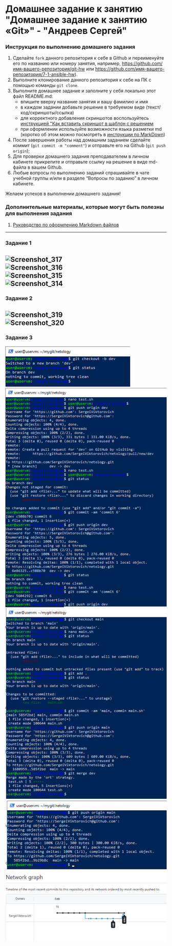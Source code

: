# Домашнее задание к занятию "Домашнее задание к занятию «Git»" - "Андреев Сергей"


### Инструкция по выполнению домашнего задания

   1. Сделайте `fork` данного репозитория к себе в Github и переименуйте его по названию или номеру занятия, например, https://github.com/имя-вашего-репозитория/git-hw или  https://github.com/имя-вашего-репозитория/7-1-ansible-hw).
   2. Выполните клонирование данного репозитория к себе на ПК с помощью команды `git clone`.
   3. Выполните домашнее задание и заполните у себя локально этот файл README.md:
      - впишите вверху название занятия и вашу фамилию и имя
      - в каждом задании добавьте решение в требуемом виде (текст/код/скриншоты/ссылка)
      - для корректного добавления скриншотов воспользуйтесь [инструкцией "Как вставить скриншот в шаблон с решением](https://github.com/netology-code/sys-pattern-homework/blob/main/screen-instruction.md)
      - при оформлении используйте возможности языка разметки md (коротко об этом можно посмотреть в [инструкции  по MarkDown](https://github.com/netology-code/sys-pattern-homework/blob/main/md-instruction.md))
   4. После завершения работы над домашним заданием сделайте коммит (`git commit -m "comment"`) и отправьте его на Github (`git push origin`);
   5. Для проверки домашнего задания преподавателем в личном кабинете прикрепите и отправьте ссылку на решение в виде md-файла в вашем Github.
   6. Любые вопросы по выполнению заданий спрашивайте в чате учебной группы и/или в разделе “Вопросы по заданию” в личном кабинете.
   
Желаем успехов в выполнении домашнего задания!
   
### Дополнительные материалы, которые могут быть полезны для выполнения задания

1. [Руководство по оформлению Markdown файлов](https://gist.github.com/Jekins/2bf2d0638163f1294637#Code)

---

### Задание 1

![Screenshot_317](https://github.com/SergeiViktorovich/gitlab-hw/assets/143599204/d53cdd9d-605f-4bb6-a61e-1c338bcc3671)  
![Screenshot_316](https://github.com/SergeiViktorovich/gitlab-hw/assets/143599204/5ad2ac7b-e09a-4cca-8243-345d5f225315)  
![Screenshot_315](https://github.com/SergeiViktorovich/gitlab-hw/assets/143599204/d107f63e-a67c-428f-be07-3d011193f730)  
![Screenshot_314](https://github.com/SergeiViktorovich/gitlab-hw/assets/143599204/ff52992c-72b4-4d77-922a-a0ed2ae2e432)   
---

### Задание 2

![Screenshot_319](https://github.com/SergeiViktorovich/gitlab-hw/assets/143599204/c2a5dd0e-a644-4467-b41a-9d93aa997ed2)  
![Screenshot_320](https://github.com/SergeiViktorovich/gitlab-hw/assets/143599204/a7a28dea-8177-4c37-9f59-9356574d1502)  
---

### Задание 3

![git checkout](https://github.com/SergeiViktorovich/netology/blob/main/img/Screenshot_298.png)  
![nano test.sh](https://github.com/SergeiViktorovich/netology/blob/main/img/Screenshot_303.png)  
![git checkout main](https://github.com/SergeiViktorovich/netology/blob/main/img/Screenshot_300.png)  
![git push](https://github.com/SergeiViktorovich/netology/blob/main/img/Screenshot_301.png)  
![network graph](https://github.com/SergeiViktorovich/netology/blob/main/img/Screenshot_302.png)  
